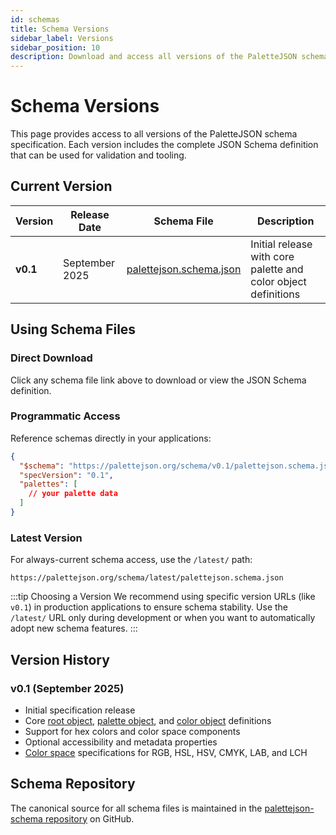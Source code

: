 ```yaml
---
id: schemas
title: Schema Versions
sidebar_label: Versions
sidebar_position: 10
description: Download and access all versions of the PaletteJSON schema specification.
---
```


# Schema Versions

This page provides access to all versions of the PaletteJSON schema specification. Each version includes the complete JSON Schema definition that can be used for validation and tooling.

## Current Version

| Version  | Release Date   | Schema File                                                                            | Description                                                    |
| -------- | -------------- | -------------------------------------------------------------------------------------- | -------------------------------------------------------------- |
| **v0.1** | September 2025 | [palettejson.schema.json](https://palettejson.org/schema/v0.1/palettejson.schema.json) | Initial release with core palette and color object definitions |

## Using Schema Files

### Direct Download

Click any schema file link above to download or view the JSON Schema definition.

### Programmatic Access

Reference schemas directly in your applications:

```json
{
  "$schema": "https://palettejson.org/schema/v0.1/palettejson.schema.json",
  "specVersion": "0.1",
  "palettes": [
    // your palette data
  ]
}
```

### Latest Version

For always-current schema access, use the `/latest/` path:

```
https://palettejson.org/schema/latest/palettejson.schema.json
```

:::tip Choosing a Version
We recommend using specific version URLs (like `v0.1`) in production applications to ensure schema stability. Use the `/latest/` URL only during development or when you want to automatically adopt new schema features.
:::

## Version History

### v0.1 (September 2025)

- Initial specification release
- Core [root object](./spec/root.md), [palette object](./spec/palette.md), and [color object](./spec/color.md) definitions
- Support for hex colors and color space components
- Optional accessibility and metadata properties
- [Color space](./spec/color-spaces.md) specifications for RGB, HSL, HSV, CMYK, LAB, and LCH

## Schema Repository

The canonical source for all schema files is maintained in the [palettejson-schema repository](https://github.com/palettejson/palettejson-schema) on GitHub.
